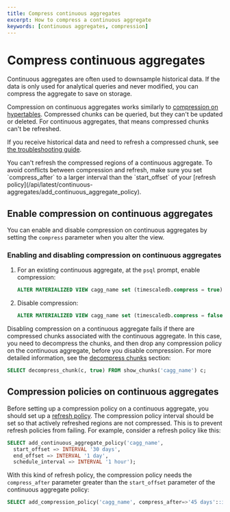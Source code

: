 ```yaml
---
title: Compress continuous aggregates
excerpt: How to compress a continuous aggregate
keywords: [continuous aggregates, compression]
---
```


# Compress continuous aggregates

Continuous aggregates are often used to downsample historical data. If the data
is only used for analytical queries and never modified, you can compress the
aggregate to save on storage.

Compression on continuous aggregates works similarly to
[compression on hypertables][compression]. Compressed chunks can be queried, but
they can't be updated or deleted. For continuous aggregates, that means
compressed chunks can't be refreshed.

If you receive historical data and need to refresh a compressed chunk, see
[the troubleshooting guide][troubleshooting].

<Highlight type="warning">
You can't refresh the compressed regions of a continuous aggregate. To avoid
conflicts between compression and refresh, make sure you set `compress_after`
to a larger interval than the `start_offset` of your
[refresh policy](/api/latest/continuous-aggregates/add_continuous_aggregate_policy).
</Highlight>

## Enable compression on continuous aggregates

You can enable and disable compression on continuous aggregates by setting the
`compress` parameter when you alter the view.

<Procedure>

### Enabling and disabling compression on continuous aggregates

1.  For an existing continuous aggregate, at the `psql` prompt, enable
    compression:

    ```sql
    ALTER MATERIALIZED VIEW cagg_name set (timescaledb.compress = true);
    ```

1.  Disable compression:

    ```sql
    ALTER MATERIALIZED VIEW cagg_name set (timescaledb.compress = false);
    ```

</Procedure>

Disabling compression on a continuous aggregate fails if there are compressed
chunks associated with the continuous aggregate. In this case, you need to
decompress the chunks, and then drop any compression policy on the continuous
aggregate, before you disable compression. For more detailed information, see
the [decompress chunks][decompress-chunks] section:

```sql
SELECT decompress_chunk(c, true) FROM show_chunks('cagg_name') c;
```

## Compression policies on continuous aggregates

Before setting up a compression policy on a continuous aggregate, you should set
up a [refresh policy][refresh-policy]. The compression policy interval should be
set so that actively refreshed regions are not compressed. This is to prevent
refresh policies from failing. For example, consider a refresh policy like this:

```sql
SELECT add_continuous_aggregate_policy('cagg_name',
  start_offset => INTERVAL '30 days',
  end_offset => INTERVAL '1 day',
  schedule_interval => INTERVAL '1 hour');
```

With this kind of refresh policy, the compression policy needs the
`compress_after` parameter greater than the `start_offset` parameter of the
continuous aggregate policy:

```sql
SELECT add_compression_policy('cagg_name', compress_after=>'45 days'::interval);
```

[compression]: /timescaledb/:currentVersion:/how-to-guides/compression/
[decompress-chunks]:  /timescaledb/:currentVersion:/how-to-guides/compression/decompress-chunks
[refresh-policy]: /timescaledb/:currentVersion:/how-to-guides/continuous-aggregates/refresh-policies
[troubleshooting]: /timescaledb/:currentVersion:/how-to-guides/continuous-aggregates/troubleshooting/#cannot-refresh-compressed-chunks-of-a-continuous-aggregate
